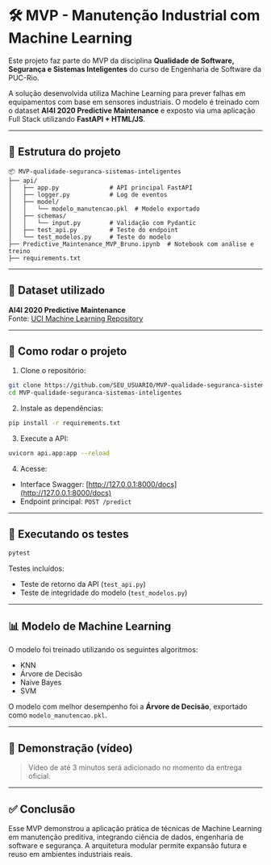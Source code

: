 # 🛠️ MVP - Manutenção Industrial com Machine Learning

Este projeto faz parte do MVP da disciplina **Qualidade de Software, Segurança e Sistemas Inteligentes** do curso de Engenharia de Software da PUC-Rio.

A solução desenvolvida utiliza Machine Learning para prever falhas em equipamentos com base em sensores industriais. O modelo é treinado com o dataset **AI4I 2020 Predictive Maintenance** e exposto via uma aplicação Full Stack utilizando **FastAPI + HTML/JS**.

---

## 📁 Estrutura do projeto

```
📦 MVP-qualidade-seguranca-sistemas-inteligentes
├── api/
│   ├── app.py              # API principal FastAPI
│   ├── logger.py           # Log de eventos
│   ├── model/
│   │   └── modelo_manutencao.pkl  # Modelo exportado
│   ├── schemas/
│   │   └── input.py        # Validação com Pydantic
│   ├── test_api.py         # Teste do endpoint
│   └── test_modelos.py     # Teste do modelo
├── Predictive_Maintenance_MVP_Bruno.ipynb  # Notebook com análise e treino
├── requirements.txt
```

---

## 🧠 Dataset utilizado

**AI4I 2020 Predictive Maintenance**  
Fonte: [UCI Machine Learning Repository](https://archive.ics.uci.edu/ml/datasets/AI4I+2020+Predictive+Maintenance)

---

## 🚀 Como rodar o projeto

1. Clone o repositório:
```bash
git clone https://github.com/SEU_USUARIO/MVP-qualidade-seguranca-sistemas-inteligentes.git
cd MVP-qualidade-seguranca-sistemas-inteligentes
```

2. Instale as dependências:
```bash
pip install -r requirements.txt
```

3. Execute a API:
```bash
uvicorn api.app:app --reload
```

4. Acesse:
- Interface Swagger: [http://127.0.0.1:8000/docs](http://127.0.0.1:8000/docs)
- Endpoint principal: `POST /predict`

---

## 🧪 Executando os testes

```bash
pytest
```

Testes incluídos:
- Teste de retorno da API (`test_api.py`)
- Teste de integridade do modelo (`test_modelos.py`)

---

## 📊 Modelo de Machine Learning

O modelo foi treinado utilizando os seguintes algoritmos:
- KNN
- Árvore de Decisão
- Naive Bayes
- SVM

O modelo com melhor desempenho foi a **Árvore de Decisão**, exportado como `modelo_manutencao.pkl`.

---

## 🎥 Demonstração (vídeo)

> Vídeo de até 3 minutos será adicionado no momento da entrega oficial.

---

## ✅ Conclusão

Esse MVP demonstrou a aplicação prática de técnicas de Machine Learning em manutenção preditiva, integrando ciência de dados, engenharia de software e segurança. A arquitetura modular permite expansão futura e reuso em ambientes industriais reais.